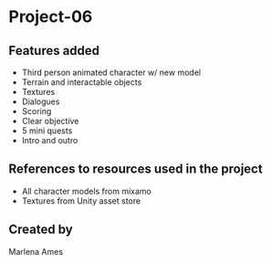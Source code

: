 # Project-06

## Features added
* Third person animated character w/ new model
* Terrain and interactable objects
* Textures
* Dialogues
* Scoring
* Clear objective
* 5 mini quests
* Intro and outro

## References to resources used in the project
* All character models from mixamo
* Textures from Unity asset store

## Created by
Marlena Ames
